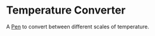 # Temperature Converter

A [Pen](https://codepen.io/jugal13/pen/voVgWN) to convert between different scales of temperature.